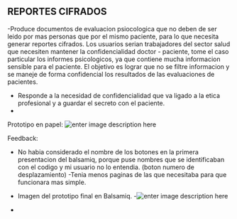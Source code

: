 

## REPORTES CIFRADOS

-Produce documentos de evaluacion psiocologica que no deben de ser leido por mas personas que por el mismo paciente, para lo que necesita generar reportes cifrados.
 Los usuarios serian trabajadores del sector salud que necesiten mantener la confidencialidad doctor - paciente, tome el caso particular los informes psicologicos, ya que contiene mucha informacion sensible para el paciente.
 El objetivo es lograr que no se filtre informacion y se maneje de forma confidencial los resultados de las evaluaciones de pacientes.
  
 - Responde a la necesidad de confidencialidad que va ligado a la etica profesional y a guardar el secreto con el paciente.
 - 
Prototipo en papel:
![enter image description here](https://lh3.googleusercontent.com/KLyvMImuBq6Ggd4cA2W3HPIBPuqcW2X_nvwgZrbOweQUI23IGIeMcgAaonibTWZPJc_opEYIdehq "prototipo")

 Feedback:
 - No habia considerado el nombre de los  botones en la primera presentacion del balsamiq, porque puse nombres que se identificaban con el codigo y mi usuario no lo entendia. (boton numero de desplazamiento)
 -Tenia menos paginas de las que necesitaba para que funcionara mas simple.

 
 - Imagen del prototipo final en Balsamiq.
 -![enter image description here](https://lh3.googleusercontent.com/wMsgP-igFOc5fGaGQo-QSerisb0aHgdohhWkD5R4Un1MHf_VUnzQM3Hm4ToISnhH1pkJrfWEtCwT "balsamiq")
 - 
